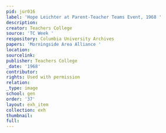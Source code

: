 ```yaml
---
pid: jur016
label: 'Hope Leichter at Parent-Teacher Teams Event, 1968 '
description:
creator: Teachers College
source: 'TC Week '
respository: Columbia University Archives
papers: 'Morningside Area Alliance '
location:
sourcelink:
publisher: Teachers College
_date: '1968'
contributor:
rights: Used with permission
relation:
_type: image
school: gen
order: '37'
layout: exh_item
collection: exh
thumbnail:
full:
---
```

